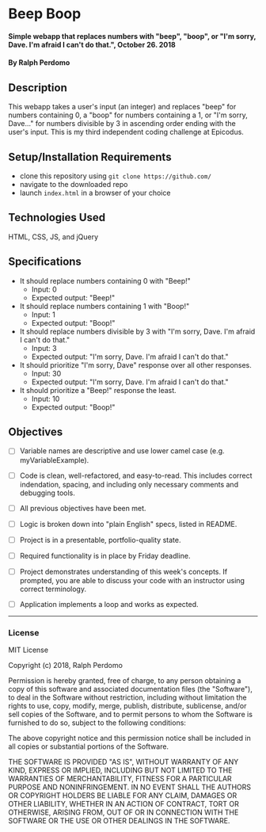 # Beep Boop

#### Simple webapp that replaces numbers with "beep", "boop", or "I'm sorry, Dave. I'm afraid I can't do that.", October 26. 2018

#### By Ralph Perdomo

## Description

This webapp takes a user's input (an integer) and replaces "beep" for numbers containing 0, a "boop" for numbers containing a 1, or "I'm sorry, Dave..." for numbers divisible by 3 in ascending order ending with the user's input. This is my third independent coding challenge at Epicodus.

## Setup/Installation Requirements

* clone this repository using `git clone https://github.com/ `
* navigate to the downloaded repo
* launch `index.html` in a browser of your choice

## Technologies Used

HTML, CSS, JS, and jQuery

## Specifications
* It should replace numbers containing 0 with "Beep!"
  * Input: 0
  * Expected output: "Beep!"
* It should replace numbers containing 1 with "Boop!"
  * Input: 1
  * Expected output: "Boop!"
* It should replace numbers divisible by 3 with "I'm sorry, Dave. I'm afraid I can't do that."
  * Input: 3
  * Expected output: "I'm sorry, Dave. I'm afraid I can't do that."
* It should prioritize "I'm sorry, Dave" response over all other responses.
  * Input: 30
  * Expected output: "I'm sorry, Dave. I'm afraid I can't do that."
* It should prioritize a "Beep!" response the least.
  * Input: 10
  * Expected output: "Boop!"

## Objectives

- [ ] Variable names are descriptive and use lower camel case (e.g. myVariableExample).

- [ ] Code is clean, well-refactored, and easy-to-read. This includes correct indendation, spacing, and including only necessary comments and debugging tools.

- [ ] All previous objectives have been met.

- [ ] Logic is broken down into "plain English" specs, listed in README.

- [ ] Project is in a presentable, portfolio-quality state.

- [ ] Required functionality is in place by Friday deadline.

- [ ] Project demonstrates understanding of this week's concepts. If prompted, you are able to discuss your code with an instructor using correct terminology.

- [ ] Application implements a loop and works as expected.

---

### License

MIT License

Copyright (c) 2018, Ralph Perdomo

Permission is hereby granted, free of charge, to any person obtaining a copy
of this software and associated documentation files (the "Software"), to deal
in the Software without restriction, including without limitation the rights
to use, copy, modify, merge, publish, distribute, sublicense, and/or sell
copies of the Software, and to permit persons to whom the Software is
furnished to do so, subject to the following conditions:

The above copyright notice and this permission notice shall be included in all
copies or substantial portions of the Software.

THE SOFTWARE IS PROVIDED "AS IS", WITHOUT WARRANTY OF ANY KIND, EXPRESS OR
IMPLIED, INCLUDING BUT NOT LIMITED TO THE WARRANTIES OF MERCHANTABILITY,
FITNESS FOR A PARTICULAR PURPOSE AND NONINFRINGEMENT. IN NO EVENT SHALL THE
AUTHORS OR COPYRIGHT HOLDERS BE LIABLE FOR ANY CLAIM, DAMAGES OR OTHER
LIABILITY, WHETHER IN AN ACTION OF CONTRACT, TORT OR OTHERWISE, ARISING FROM,
OUT OF OR IN CONNECTION WITH THE SOFTWARE OR THE USE OR OTHER DEALINGS IN THE
SOFTWARE.
